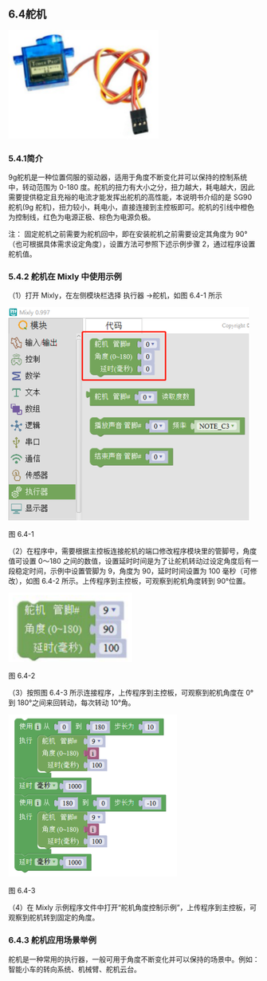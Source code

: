 ## 6.4舵机

![](/assets/硬件1224644.png)

<extoc></extoc>




### 5.4.1简介

9g舵机是一种位置伺服的驱动器，适用于角度不断变化并可以保持的控制系统中，转动范围为 0-180 度。舵机的扭力有大小之分，扭力越大，耗电越大，因此需要提供稳定且充裕的电流才能发挥出舵机的高性能，本说明书介绍的是 SG90 舵机\(9g 舵机\)，扭力较小，耗电小，直接连接到主控板即可。舵机的引线中橙色为控制线，红色为电源正极、棕色为电源负极。

注： 固定舵机之前需要为舵机回中，即在安装舵机之前需要设定其角度为 90°（也可根据具体需求设定角度），设置方法可参照下述示例步骤 2，通过程序设置舵机值。

### 5.4.2 舵机在 Mixly 中使用示例

（1）打开 Mixly，在左侧模块栏选择 执行器 →舵机，如图 6.4-1 所示

![](/assets/硬件1224971.png)

图 6.4-1

（2）在程序中，需要根据主控板连接舵机的端口修改程序模块里的管脚号，角度值可设置 0～180 之间的数值，设置延时时间是为了让舵机转动过设定角度后有一段稳定时间，示例中设置管脚为 9，角度为 90，延时时间设置为 100 毫秒（可修改），如图 6.4-2 所示。上传程序到主控板，可观察到舵机角度转到 90°位置。

![](/assets/硬件1225139.png)

图 6.4-2

（3）按照图 6.4-3 所示连接程序，上传程序到主控板，可观察到舵机角度在 0°到 180°之间来回转动，每次转动 10°角。

![](/assets/硬件1225214.png)

图 6.4-3

（4）在 Mixly 示例程序文件中打开“舵机角度控制示例”，上传程序到主控板，可观察到舵机转到固定的角度。

### 6.4.3 舵机应用场景举例

舵机是一种常用的执行器，一般可用于角度不断变化并可以保持的场景中。例如：智能小车的转向系统、机械臂、舵机云台。

